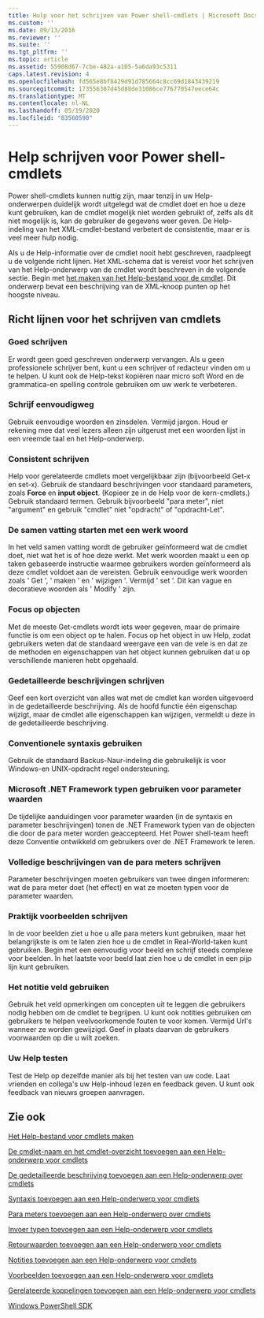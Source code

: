 ```yaml
---
title: Hulp voor het schrijven van Power shell-cmdlets | Microsoft Docs
ms.custom: ''
ms.date: 09/13/2016
ms.reviewer: ''
ms.suite: ''
ms.tgt_pltfrm: ''
ms.topic: article
ms.assetid: 55908d67-7cbe-482a-a105-5a6da93c5311
caps.latest.revision: 4
ms.openlocfilehash: fd565e8bf8429d91d785664c8cc69d1843439219
ms.sourcegitcommit: 173556307d45d88de31086ce776770547eece64c
ms.translationtype: MT
ms.contentlocale: nl-NL
ms.lasthandoff: 05/19/2020
ms.locfileid: "83560590"
---
```

# <a name="writing-help-for-powershell-cmdlets"></a>Help schrijven voor Power shell-cmdlets

Power shell-cmdlets kunnen nuttig zijn, maar tenzij in uw Help-onderwerpen duidelijk wordt uitgelegd wat de cmdlet doet en hoe u deze kunt gebruiken, kan de cmdlet mogelijk niet worden gebruikt of, zelfs als dit niet mogelijk is, kan de gebruiker de gegevens weer geven.
De Help-indeling van het XML-cmdlet-bestand verbetert de consistentie, maar er is veel meer hulp nodig.

Als u de Help-informatie over de cmdlet nooit hebt geschreven, raadpleegt u de volgende richt lijnen.
Het XML-schema dat is vereist voor het schrijven van het Help-onderwerp van de cmdlet wordt beschreven in de volgende sectie.
Begin met [het maken van het Help-bestand voor de cmdlet](./how-to-create-the-cmdlet-help-file.md).
Dit onderwerp bevat een beschrijving van de XML-knoop punten op het hoogste niveau.

## <a name="writing-guidelines-for-cmdlet-help"></a>Richt lijnen voor het schrijven van cmdlets

### <a name="write-well"></a>Goed schrijven
Er wordt geen goed geschreven onderwerp vervangen.
Als u geen professionele schrijver bent, kunt u een schrijver of redacteur vinden om u te helpen.
U kunt ook de Help-tekst kopiëren naar micro soft Word en de grammatica-en spelling controle gebruiken om uw werk te verbeteren.

### <a name="write-simply"></a>Schrijf eenvoudigweg
Gebruik eenvoudige woorden en zinsdelen.
Vermijd jargon.
Houd er rekening mee dat veel lezers alleen zijn uitgerust met een woorden lijst in een vreemde taal en het Help-onderwerp.

### <a name="write-consistently"></a>Consistent schrijven
Help voor gerelateerde cmdlets moet vergelijkbaar zijn (bijvoorbeeld Get-x en set-x).
Gebruik de standaard beschrijvingen voor standaard parameters, zoals **Force** en **input object**.
(Kopieer ze in de Help voor de kern-cmdlets.) Gebruik standaard termen.
Gebruik bijvoorbeeld "para meter", niet "argument" en gebruik "cmdlet" niet "opdracht" of "opdracht-Let".

### <a name="start-the-synopsis-with-a-verb"></a>De samen vatting starten met een werk woord
In het veld samen vatting wordt de gebruiker geïnformeerd wat de cmdlet doet, niet wat het is of hoe deze werkt.
Met werk woorden maakt u een op taken gebaseerde instructie waarmee gebruikers worden geïnformeerd als deze cmdlet voldoet aan de vereisten.
Gebruik eenvoudige werk woorden zoals ' Get ', ' maken ' en ' wijzigen '.
Vermijd ' set '. Dit kan vague en decoratieve woorden als ' Modify ' zijn.

### <a name="focus-on-objects"></a>Focus op objecten
Met de meeste Get-cmdlets wordt iets weer gegeven, maar de primaire functie is om een object op te halen.
Focus op het object in uw Help, zodat gebruikers weten dat de standaard weergave een van de vele is en dat ze de methoden en eigenschappen van het object kunnen gebruiken dat u op verschillende manieren hebt opgehaald.

### <a name="write-detailed-descriptions"></a>Gedetailleerde beschrijvingen schrijven
Geef een kort overzicht van alles wat met de cmdlet kan worden uitgevoerd in de gedetailleerde beschrijving.
Als de hoofd functie één eigenschap wijzigt, maar de cmdlet alle eigenschappen kan wijzigen, vermeldt u deze in de gedetailleerde beschrijving.

### <a name="use-conventional-syntax"></a>Conventionele syntaxis gebruiken
Gebruik de standaard Backus-Naur-indeling die gebruikelijk is voor Windows-en UNIX-opdracht regel ondersteuning.

### <a name="use-microsoft-net-framework-types-for-parameter-values"></a>Microsoft .NET Framework typen gebruiken voor parameter waarden
De tijdelijke aanduidingen voor parameter waarden (in de syntaxis en parameter beschrijvingen) tonen de .NET Framework typen van de objecten die door de para meter worden geaccepteerd.
Het Power shell-team heeft deze Conventie ontwikkeld om gebruikers over de .NET Framework te leren.

### <a name="write-complete-parameter-descriptions"></a>Volledige beschrijvingen van de para meters schrijven
Parameter beschrijvingen moeten gebruikers van twee dingen informeren: wat de para meter doet (het effect) en wat ze moeten typen voor de parameter waarden.

### <a name="write-practical-examples"></a>Praktijk voorbeelden schrijven
In de voor beelden ziet u hoe u alle para meters kunt gebruiken, maar het belangrijkste is om te laten zien hoe u de cmdlet in Real-World-taken kunt gebruiken.
Begin met een eenvoudig voor beeld en schrijf steeds complexe voor beelden.
In het laatste voor beeld laat zien hoe u de cmdlet in een pijp lijn kunt gebruiken.

### <a name="use-the-notes-field"></a>Het notitie veld gebruiken
Gebruik het veld opmerkingen om concepten uit te leggen die gebruikers nodig hebben om de cmdlet te begrijpen.
U kunt ook notities gebruiken om gebruikers te helpen veelvoorkomende fouten te voor komen.
Vermijd Url's wanneer ze worden gewijzigd.
Geef in plaats daarvan de gebruikers voorwaarden op die u wilt zoeken.

### <a name="test-your-help"></a>Uw Help testen
Test de Help op dezelfde manier als bij het testen van uw code.
Laat vrienden en collega's uw Help-inhoud lezen en feedback geven.
U kunt ook feedback van nieuws groepen aanvragen.

## <a name="see-also"></a>Zie ook

 [Het Help-bestand voor cmdlets maken](./how-to-create-the-cmdlet-help-file.md)

 [De cmdlet-naam en het cmdlet-overzicht toevoegen aan een Help-onderwerp voor cmdlets](./how-to-add-the-cmdlet-name-and-synopsis-to-a-cmdlet-help-topic.md)

 [De gedetailleerde beschrijving toevoegen aan een Help-onderwerp over cmdlets](./how-to-add-a-cmdlet-description.md)

 [Syntaxis toevoegen aan een Help-onderwerp voor cmdlets](./how-to-add-syntax-to-a-cmdlet-help-topic.md)

 [Para meters toevoegen aan een Help-onderwerp over cmdlets](./how-to-add-parameter-information.md)

 [Invoer typen toevoegen aan een Help-onderwerp voor cmdlets](./how-to-add-input-types-to-a-cmdlet-help-topic.md)

 [Retourwaarden toevoegen aan een Help-onderwerp voor cmdlets](./how-to-add-return-values-to-a-cmdlet-help-topic.md)

 [Notities toevoegen aan een Help-onderwerp voor cmdlets](./how-to-add-notes-to-a-cmdlet-help-topic.md)

 [Voorbeelden toevoegen aan een Help-onderwerp voor cmdlets](./how-to-add-examples-to-a-cmdlet-help-topic.md)

 [Gerelateerde koppelingen toevoegen aan een Help-onderwerp voor cmdlets](./how-to-add-related-links-to-a-cmdlet-help-topic.md)

 [Windows PowerShell SDK](../windows-powershell-reference.md)
